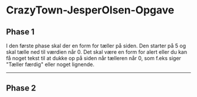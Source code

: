 # CrazyTown-JesperOlsen-Opgave

## **Phase 1**

I den første phase skal der en form for tæller på siden. Den starter på 5 og skal tælle ned til værdien når 0. Det skal være en form for alert eller du kan få noget tekst til at dukke op på siden når tælleren når 0, som f.eks siger "Tæller færdig" eller noget lignende.

___

## **Phase 2**
